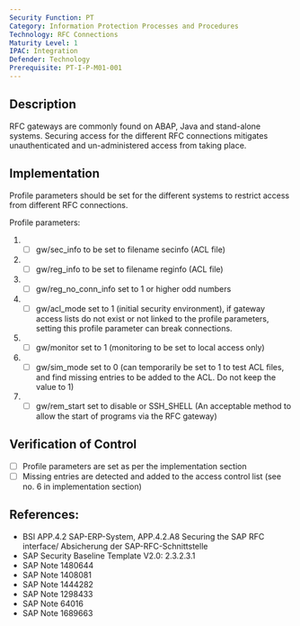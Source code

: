 ```yaml
---
Security Function: PT
Category: Information Protection Processes and Procedures
Technology: RFC Connections
Maturity Level: 1
IPAC: Integration
Defender: Technology
Prerequisite: PT-I-P-M01-001
---
```


## Description

RFC gateways are commonly found on ABAP, Java and stand-alone systems. Securing access for the different RFC connections mitigates unauthenticated and un-administered access from taking place.

## Implementation

Profile parameters should be set for the different systems to restrict access from different RFC connections.

Profile parameters:

1. - [ ] gw/sec_info to be set to filename secinfo (ACL file)
2. - [ ] gw/reg_info to be set to filename reginfo (ACL file)
3. - [ ] gw/reg_no_conn_info set to 1 or higher odd numbers
4. - [ ] gw/acl_mode set to 1 (initial security environment), if gateway access lists do not exist or not linked to the profile parameters, setting this profile parameter can break connections.
5. - [ ] gw/monitor set to 1 (monitoring to be set to local access only)
6. - [ ] gw/sim_mode set to 0 (can temporarily be set to 1 to test ACL files, and find missing entries to be added to the ACL. Do not keep the value to 1)
7. - [ ] gw/rem_start set to disable or SSH_SHELL (An acceptable method to allow the start of programs via the RFC gateway)

## Verification of Control

- [ ] Profile parameters are set as per the implementation section
- [ ] Missing entries are detected and added to the access control list (see no. 6 in implementation section)

## References:
- BSI APP.4.2 SAP-ERP-System, APP.4.2.A8 Securing the SAP RFC interface/ Absicherung der SAP-RFC-Schnittstelle
- SAP Security Baseline Template V2.0: 2.3.2.3.1
- SAP Note 1480644
- SAP Note 1408081
- SAP Note 1444282
- SAP Note 1298433
- SAP Note 64016
- SAP Note 1689663
